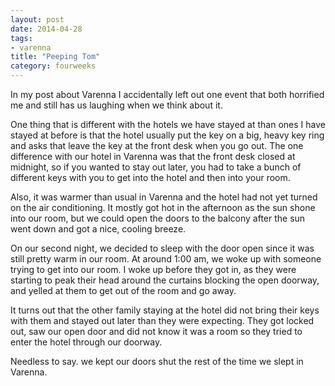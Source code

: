 ```yaml
---
layout: post
date: 2014-04-28
tags:
- varenna
title: "Peeping Tom"
category: fourweeks
---
```

<p>In my post about Varenna I accidentally left out one event that both horrified me and still has us laughing when we think about it.</p>
<p>One thing that is different with the hotels we have stayed at than ones I have stayed at before is that the hotel usually put the key on a big, heavy key ring and asks that leave the key at the front desk when you go out. The one difference with our hotel in Varenna was that the front desk closed at midnight, so if you wanted to stay out later, you had to take a bunch of different keys with you to get into the hotel and then into your room.</p>
<p>Also, it was warmer than usual in Varenna and the hotel had not yet turned on the air conditioning. It mostly got hot in the afternoon as the sun shone into our room, but we could open the doors to the balcony after the sun went down and got a nice, cooling breeze.</p>
<p>On our second night, we decided to sleep with the door open since it was still pretty warm in our room. At around 1:00 am, we woke up with someone trying to get into our room. I woke up before they got in, as they were starting to peak their head around the curtains blocking the open doorway, and yelled at them to get out of the room and go away.</p>
<p>It turns out that the other family staying at the hotel did not bring their keys with them and stayed out later than they were expecting. They got locked out, saw our open door and did not know it was a room so they tried to enter the hotel through our doorway.</p>
<p>Needless to say. we kept our doors shut the rest of the time we slept in Varenna.</p>
